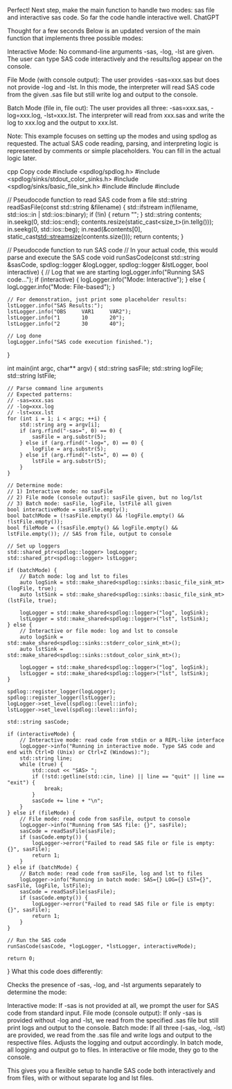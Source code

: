 Perfect! Next step, make the main function to handle two modes: sas file and interactive sas code. So far the code handle interactive well.
ChatGPT

Thought for a few seconds
Below is an updated version of the main function that implements three possible modes:

Interactive Mode:
No command-line arguments -sas, -log, -lst are given. The user can type SAS code interactively and the results/log appear on the console.

File Mode (with console output):
The user provides -sas=xxx.sas but does not provide -log and -lst. In this mode, the interpreter will read SAS code from the given .sas file but still write log and output to the console.

Batch Mode (file in, file out):
The user provides all three: -sas=xxx.sas, -log=xxx.log, -lst=xxx.lst. The interpreter will read from xxx.sas and write the log to xxx.log and the output to xxx.lst.

Note:
This example focuses on setting up the modes and using spdlog as requested. The actual SAS code reading, parsing, and interpreting logic is represented by comments or simple placeholders. You can fill in the actual logic later.

cpp
Copy code
#include <spdlog/spdlog.h>
#include <spdlog/sinks/stdout_color_sinks.h>
#include <spdlog/sinks/basic_file_sink.h>
#include <string>
#include <iostream>
#include <fstream>

// Pseudocode function to read SAS code from a file
std::string readSasFile(const std::string &filename) {
    std::ifstream in(filename, std::ios::in | std::ios::binary);
    if (!in) {
        return "";
    }
    std::string contents;
    in.seekg(0, std::ios::end);
    contents.resize(static_cast<size_t>(in.tellg()));
    in.seekg(0, std::ios::beg);
    in.read(&contents[0], static_cast<std::streamsize>(contents.size()));
    return contents;
}

// Pseudocode function to run SAS code
// In your actual code, this would parse and execute the SAS code
void runSasCode(const std::string &sasCode, spdlog::logger &logLogger, spdlog::logger &lstLogger, bool interactive) {
    // Log that we are starting
    logLogger.info("Running SAS code...");
    if (interactive) {
        logLogger.info("Mode: Interactive");
    } else {
        logLogger.info("Mode: File-based");
    }

    // For demonstration, just print some placeholder results:
    lstLogger.info("SAS Results:");
    lstLogger.info("OBS     VAR1     VAR2");
    lstLogger.info("1       10       20");
    lstLogger.info("2       30       40");

    // Log done
    logLogger.info("SAS code execution finished.");
}

int main(int argc, char** argv)
{
    std::string sasFile;
    std::string logFile;
    std::string lstFile;

    // Parse command line arguments
    // Expected patterns:
    // -sas=xxx.sas
    // -log=xxx.log
    // -lst=xxx.lst
    for (int i = 1; i < argc; ++i) {
        std::string arg = argv[i];
        if (arg.rfind("-sas=", 0) == 0) {
            sasFile = arg.substr(5);
        } else if (arg.rfind("-log=", 0) == 0) {
            logFile = arg.substr(5);
        } else if (arg.rfind("-lst=", 0) == 0) {
            lstFile = arg.substr(5);
        }
    }

    // Determine mode:
    // 1) Interactive mode: no sasFile
    // 2) File mode (console output): sasFile given, but no log/lst
    // 3) Batch mode: sasFile, logFile, lstFile all given
    bool interactiveMode = sasFile.empty();
    bool batchMode = (!sasFile.empty() && !logFile.empty() && !lstFile.empty());
    bool fileMode = (!sasFile.empty() && logFile.empty() && lstFile.empty()); // SAS from file, output to console

    // Set up loggers
    std::shared_ptr<spdlog::logger> logLogger;
    std::shared_ptr<spdlog::logger> lstLogger;

    if (batchMode) {
        // Batch mode: log and lst to files
        auto logSink = std::make_shared<spdlog::sinks::basic_file_sink_mt>(logFile, true);
        auto lstSink = std::make_shared<spdlog::sinks::basic_file_sink_mt>(lstFile, true);

        logLogger = std::make_shared<spdlog::logger>("log", logSink);
        lstLogger = std::make_shared<spdlog::logger>("lst", lstSink);
    } else {
        // Interactive or file mode: log and lst to console
        auto logSink = std::make_shared<spdlog::sinks::stderr_color_sink_mt>();
        auto lstSink = std::make_shared<spdlog::sinks::stdout_color_sink_mt>();

        logLogger = std::make_shared<spdlog::logger>("log", logSink);
        lstLogger = std::make_shared<spdlog::logger>("lst", lstSink);
    }

    spdlog::register_logger(logLogger);
    spdlog::register_logger(lstLogger);
    logLogger->set_level(spdlog::level::info);
    lstLogger->set_level(spdlog::level::info);

    std::string sasCode;

    if (interactiveMode) {
        // Interactive mode: read code from stdin or a REPL-like interface
        logLogger->info("Running in interactive mode. Type SAS code and end with Ctrl+D (Unix) or Ctrl+Z (Windows):");
        std::string line;
        while (true) {
            std::cout << "SAS> ";
            if (!std::getline(std::cin, line) || line == "quit" || line == "exit") {
                break;
            }
            sasCode += line + "\n";
        }
    } else if (fileMode) {
        // File mode: read code from sasFile, output to console
        logLogger->info("Running from SAS file: {}", sasFile);
        sasCode = readSasFile(sasFile);
        if (sasCode.empty()) {
            logLogger->error("Failed to read SAS file or file is empty: {}", sasFile);
            return 1;
        }
    } else if (batchMode) {
        // Batch mode: read code from sasFile, log and lst to files
        logLogger->info("Running in batch mode: SAS={} LOG={} LST={}", sasFile, logFile, lstFile);
        sasCode = readSasFile(sasFile);
        if (sasCode.empty()) {
            logLogger->error("Failed to read SAS file or file is empty: {}", sasFile);
            return 1;
        }
    }

    // Run the SAS code
    runSasCode(sasCode, *logLogger, *lstLogger, interactiveMode);

    return 0;
}
What this code does differently:

Checks the presence of -sas, -log, and -lst arguments separately to determine the mode:

Interactive mode: If -sas is not provided at all, we prompt the user for SAS code from standard input.
File mode (console output): If only -sas is provided without -log and -lst, we read from the specified .sas file but still print logs and output to the console.
Batch mode: If all three (-sas, -log, -lst) are provided, we read from the .sas file and write logs and output to the respective files.
Adjusts the logging and output accordingly. In batch mode, all logging and output go to files. In interactive or file mode, they go to the console.

This gives you a flexible setup to handle SAS code both interactively and from files, with or without separate log and lst files.
